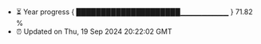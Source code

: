 - ⏳ Year progress { █████████████████████▁▁▁▁▁▁▁▁▁ } 71.82 %
- ⏰ Updated on Thu, 19 Sep 2024 20:22:02 GMT

